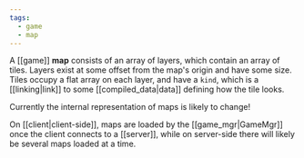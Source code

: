 ```yaml
---
tags:
  - game
  - map
---
```


A [[game]] **map** consists of an array of layers, which contain an array of tiles. Layers exist at some offset from the map's origin and have some size. Tiles occupy a flat array on each layer, and have a `kind`, which is a [[linking|link]] to some [[compiled_data|data]] defining how the tile looks. 

Currently the internal representation of maps is likely to change!

On [[client|client-side]], maps are loaded by the [[game_mgr|GameMgr]] once the client connects to a [[server]], while on server-side there will likely be several maps loaded at a time.